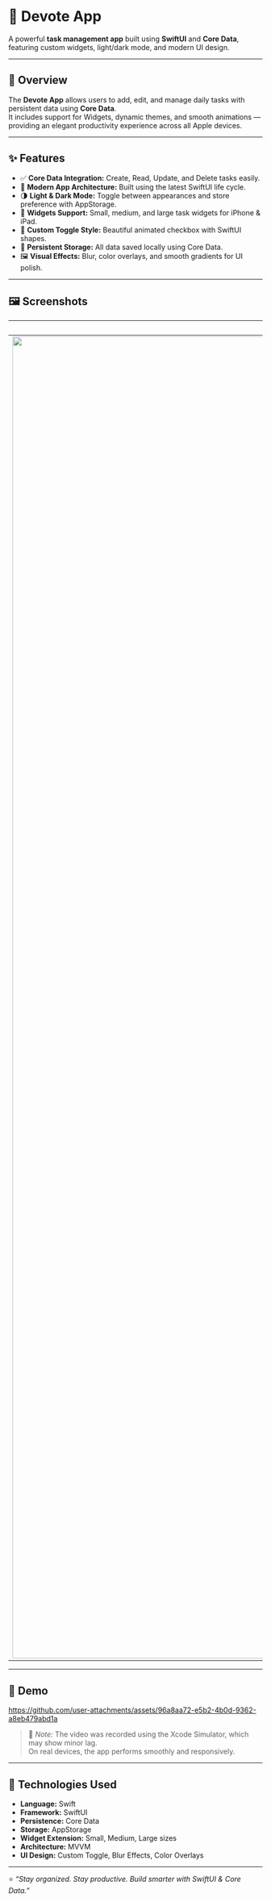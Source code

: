 # 📝 Devote App  

A powerful **task management app** built using **SwiftUI** and **Core Data**, featuring custom widgets, light/dark mode, and modern UI design.  

---

## 📱 Overview  
The **Devote App** allows users to add, edit, and manage daily tasks with persistent data using **Core Data**.  
It includes support for Widgets, dynamic themes, and smooth animations — providing an elegant productivity experience across all Apple devices.  

---

## ✨ Features  

- ✅ **Core Data Integration:** Create, Read, Update, and Delete tasks easily.  
- 🧱 **Modern App Architecture:** Built using the latest SwiftUI life cycle.  
- 🌗 **Light & Dark Mode:** Toggle between appearances and store preference with AppStorage.  
- 📅 **Widgets Support:** Small, medium, and large task widgets for iPhone & iPad.  
- 🎨 **Custom Toggle Style:** Beautiful animated checkbox with SwiftUI shapes.  
- 💾 **Persistent Storage:** All data saved locally using Core Data.  
- 🖼️ **Visual Effects:** Blur, color overlays, and smooth gradients for UI polish.  


---

## 🖼️ Screenshots  

| Main Task View | Add New Task | Widget Preview | Dark Mode |
|:---------------:|:-------------:|:---------------:|:-----------:|
| <img width="1206" height="2622" alt="Image" src="https://github.com/user-attachments/assets/5373c7f0-a8e7-4c78-aa5a-e0506ccf0f83" /> | <img width="1206" height="2622" alt="Image" src="https://github.com/user-attachments/assets/8b78dcee-75b9-4a57-a92c-2b6f6fbf0434" /> | <img width="1206" height="2622" alt="Image" src="https://github.com/user-attachments/assets/bcdea51d-b73c-4587-b2f9-6b09bbb59d71" /> | <img width="1206" height="2622" alt="Image" src="https://github.com/user-attachments/assets/cfdacdc9-7175-447e-ba45-cd9ed3531438" /> |


---

## 🎥 Demo  

https://github.com/user-attachments/assets/96a8aa72-e5b2-4b0d-9362-a8eb479abd1a 

> 🎥 *Note:* The video was recorded using the Xcode Simulator, which may show minor lag.  
> On real devices, the app performs smoothly and responsively.  

---

## 🧰 Technologies Used  

- **Language:** Swift  
- **Framework:** SwiftUI  
- **Persistence:** Core Data  
- **Storage:** AppStorage  
- **Widget Extension:** Small, Medium, Large sizes  
- **Architecture:** MVVM  
- **UI Design:** Custom Toggle, Blur Effects, Color Overlays  

---

⭐️ *“Stay organized. Stay productive. Build smarter with SwiftUI & Core Data.”*

